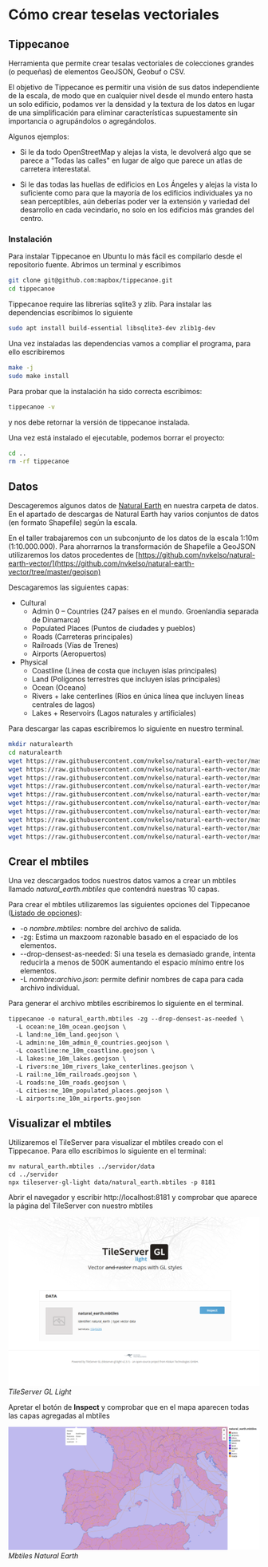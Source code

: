 # Cómo crear teselas vectoriales

## Tippecanoe

Herramienta que permite crear tesalas vectoriales de colecciones grandes (o pequeñas) de elementos GeoJSON, Geobuf o CSV.

El objetivo de Tippecanoe es permitir una visión de sus datos independiente de la escala, de modo que en cualquier nivel desde el mundo entero hasta un solo edificio, podamos ver la densidad y la textura de los datos en lugar de una simplificación para eliminar características supuestamente sin importancia o agrupándolos o agregándolos.

Algunos ejemplos:

- Si le da todo OpenStreetMap y alejas la vista, le devolverá algo que se parece a "Todas las calles" en lugar de algo que parece un atlas de carretera interestatal.

- Si le das todas las huellas de edificios en Los Ángeles y alejas la vista lo suficiente como para que la mayoría de los edificios individuales ya no sean perceptibles, aún deberías poder ver la extensión y variedad del desarrollo en cada vecindario, no solo en los edificios más grandes del centro.

### Instalación

Para instalar Tippecanoe en Ubuntu lo más fácil es compilarlo desde el repositorio fuente. Abrimos un terminal y escribimos

```bash
git clone git@github.com:mapbox/tippecanoe.git
cd tippecanoe
``` 

Tippecanoe require las librerías sqlite3 y zlib. Para instalar las dependencias escribimos lo siguiente 

```bash
sudo apt install build-essential libsqlite3-dev zlib1g-dev
```

Una vez instaladas las dependencias vamos a compliar el programa, para ello escribiremos

```bash
make -j
sudo make install
```

Para probar que la instalación ha sido correcta escribimos:

```bash
tippecanoe -v
```

y nos debe retornar la versión de tippecanoe instalada.

Una vez está instalado el ejecutable, podemos borrar el proyecto:

```bash
cd ..
rm -rf tippecanoe
```


## Datos 

Descageremos algunos datos de [Natural Earth](http://www.naturalearthdata.com/) en nuestra carpeta de datos. En el apartado de descargas de Natural Earth hay varios conjuntos de datos (en formato Shapefile) según la escala. 

En el taller trabajaremos con un subconjunto de los datos de la escala 1:10m (1:10.000.000). Para ahorrarnos la transformación de Shapefile a GeoJSON utilizaremos los datos procedentes de [https://github.com/nvkelso/natural-earth-vector/](https://github.com/nvkelso/natural-earth-vector/tree/master/geojson)

Descagaremos las siguientes capas:

* Cultural
    * Admin 0 – Countries (247 países en el mundo. Groenlandia separada de Dinamarca)
    * Populated Places (Puntos de ciudades y pueblos)
    * Roads (Carreteras principales)
    * Railroads (Vías de Trenes)
    * Airports (Aeropuertos)
* Physical
    * Coastline (Línea de costa que incluyen islas principales)
    * Land (Polígonos terrestres que incluyen islas principales)
    * Ocean (Oceano)
    * Rivers + lake centerlines (Rios en única línea que incluyen líneas centrales de lagos)
    * Lakes + Reservoirs (Lagos naturales y artificiales)

Para descargar las capas escribiremos lo siguiente en nuestro terminal.

```bash
mkdir naturalearth
cd naturalearth
wget https://raw.githubusercontent.com/nvkelso/natural-earth-vector/master/geojson/ne_10m_admin_0_countries.geojson
wget https://raw.githubusercontent.com/nvkelso/natural-earth-vector/master/geojson/ne_10m_populated_places.geojson
wget https://raw.githubusercontent.com/nvkelso/natural-earth-vector/master/geojson/ne_10m_roads.geojson
wget https://raw.githubusercontent.com/nvkelso/natural-earth-vector/master/geojson/ne_10m_railroads.geojson
wget https://raw.githubusercontent.com/nvkelso/natural-earth-vector/master/geojson/ne_10m_airports.geojson
wget https://raw.githubusercontent.com/nvkelso/natural-earth-vector/master/geojson/ne_10m_coastline.geojson
wget https://raw.githubusercontent.com/nvkelso/natural-earth-vector/master/geojson/ne_10m_land.geojson
wget https://raw.githubusercontent.com/nvkelso/natural-earth-vector/master/geojson/ne_10m_ocean.geojson
wget https://raw.githubusercontent.com/nvkelso/natural-earth-vector/master/geojson/ne_10m_rivers_lake_centerlines.geojson
wget https://raw.githubusercontent.com/nvkelso/natural-earth-vector/master/geojson/ne_10m_lakes.geojson
```

## Crear el mbtiles

Una vez descargados todos nuestros datos vamos a crear un mbtiles llamado *natural_earth.mbtiles* que contendrá nuestras 10 capas. 

Para crear el mbtiles utilizaremos las siguientes opciones del Tippecanoe ([Listado de opciones](https://github.com/mapbox/tippecanoe#options)):

* -o *nombre.mbtiles*: nombre del archivo de salida.
* -zg: Estima un maxzoom razonable basado en el espaciado de los elementos.
* --drop-densest-as-needed: Si una tesela es demasiado grande, intenta reducirla a menos de 500K aumentando el espacio mínimo entre los elementos.
* -L *nombre*:*archivo.json*: permite definir nombres de capa para cada archivo individual.  

Para generar el archivo mbtiles escribiremos lo siguiente en el terminal.

```
tippecanoe -o natural_earth.mbtiles -zg --drop-densest-as-needed \
  -L ocean:ne_10m_ocean.geojson \
  -L land:ne_10m_land.geojson \
  -L admin:ne_10m_admin_0_countries.geojson \
  -L coastline:ne_10m_coastline.geojson \
  -L lakes:ne_10m_lakes.geojson \
  -L rivers:ne_10m_rivers_lake_centerlines.geojson \
  -L rail:ne_10m_railroads.geojson \
  -L roads:ne_10m_roads.geojson \
  -L cities:ne_10m_populated_places.geojson \
  -L airports:ne_10m_airports.geojson
```

## Visualizar el mbtiles

Utilizaremos el TileServer para visualizar el mbtiles creado con el Tippecanoe. Para ello escribimos lo siguiente en el terminal:

```
mv natural_earth.mbtiles ../servidor/data
cd ../servidor
npx tileserver-gl-light data/natural_earth.mbtiles -p 8181
``` 

Abrir el navegador y escribir http://localhost:8181 y comprobar que aparece la página del TileServer con nuestro mbtiles

![TileServer GL Light](img/mbtiles_tippecanoe.png)
*TileServer GL Light*

Apretar el botón de **Inspect** y comprobar que en el mapa aparecen todas las capas agregadas al mbtiles

![Mbtiles Natural Earth](img/natural_earth_mbtiles.png)
*Mbtiles Natural Earth*
